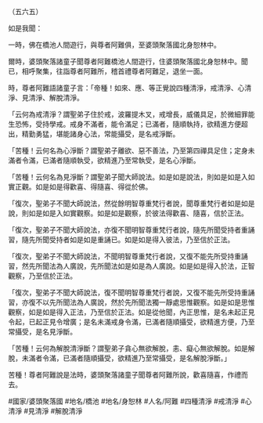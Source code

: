 （五六五）

如是我聞：

一時，佛在橋池人間遊行，與尊者阿難俱，至婆頭聚落國北身恕林中。

爾時，婆頭聚落諸童子聞尊者阿難橋池人間遊行，住婆頭聚落國北身恕林中。聞已，相呼聚集，往詣尊者阿難所，稽首禮尊者阿難足，退坐一面。

時，尊者阿難語諸童子言：「帝種！如來、應、等正覺說四種清淨，戒清淨、心清淨、見清淨、解脫清淨。

「云何為戒清淨？謂聖弟子住於戒，波羅提木叉，戒增長，威儀具足，於微細罪能生恐怖，受持學戒。戒身不滿者，能令滿足；已滿者，隨順執持，欲精進方便超出，精勤勇猛，堪能諸身心法，常能攝受，是名戒淨斷。

「苦種！云何名為心淨斷？謂聖弟子離欲、惡不善法，乃至第四禪具足住；定身未滿者令滿，已滿者隨順執受，欲精進乃至常執受，是名心淨斷。

「苦種！云何名為見淨斷？謂聖弟子聞大師說法。如是如是說法，則如是如是入如實正觀。如是如是得歡喜、得隨喜、得從於佛。

「復次，聖弟子不聞大師說法，然從餘明智尊重梵行者說，聞尊重梵行者如是如是說，則如是如是入如實觀察。如是如是觀察，於彼法得歡喜、隨喜，信於正法。

「復次，聖弟子不聞大師說法，亦復不聞明智尊重梵行者說，隨先所聞受持者重誦習，隨先所聞受持者如是如是重誦已。如是如是得入彼法，乃至信於正法。

「復次，聖弟子不聞大師說法，不聞明智尊重梵行者說，又復不能先所受持重誦習，然先所聞法為人廣說，先所聞法如是如是為人廣說。如是如是得入於法，正智觀察，乃至信於正法。

「復次，聖弟子不聞大師說法，復不聞明智尊重梵行者說，又復不能先所受持重誦習，亦復不以先所聞法為人廣說，然於先所聞法獨一靜處思惟觀察。如是如是思惟觀察，如是如是得入正法，乃至信於正法。如是從他聞，內正思惟，是名未起正見令起，已起正見令增廣；是名未滿戒身令滿，已滿者隨順攝受，欲精進方便，乃至常攝受，是名見淨斷。

「苦種！云何為解脫清淨斷？謂聖弟子貪心無欲解脫，恚、癡心無欲解脫。如是解脫，未滿者令滿，已滿者隨順攝受，欲精進乃至常攝受，是名解脫淨斷。」

苦種！尊者阿難說是法時，婆頭聚落諸童子聞尊者阿難所說，歡喜隨喜，作禮而去。

#國家/婆頭聚落國
#地名/橋池
#地名/身恕林
#人名/阿難
#四種清淨
#戒清淨
#心清淨
#見清淨
#解脫清淨
